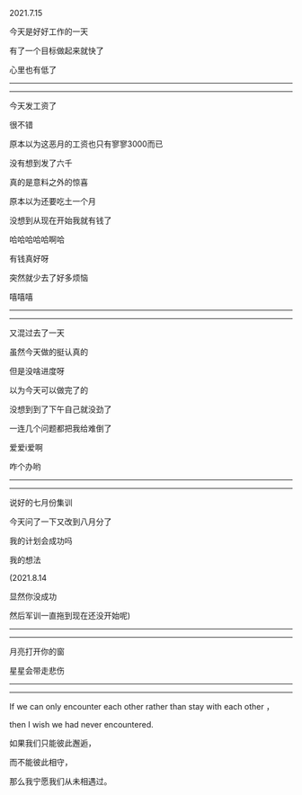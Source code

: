 2021.7.15

今天是好好工作的一天

有了一个目标做起来就快了

心里也有低了

---------

---------

今天发工资了

很不错

原本以为这恶月的工资也只有寥寥3000而已

没有想到发了六千

真的是意料之外的惊喜

原本以为还要吃土一个月

没想到从现在开始我就有钱了

哈哈哈哈哈啊哈

有钱真好呀

突然就少去了好多烦恼

嘻嘻嘻

-----

--------

又混过去了一天

虽然今天做的挺认真的

但是没啥进度呀

以为今天可以做完了的

没想到到了下午自己就没劲了

一连几个问题都把我给难倒了

爱爱i爱啊

咋个办哟

---------

--------

说好的七月份集训

今天问了一下又改到八月分了

我的计划会成功吗

我的想法

(2021.8.14

显然你没成功

然后军训一直拖到现在还没开始呢)

-------

--------

月亮打开你的窗

星星会带走悲伤

------

--------

If we can only encounter each other rather than stay with each other ，

then I wish we had never encountered. 

如果我们只能彼此邂逅，

而不能彼此相守，

那么我宁愿我们从未相遇过。

